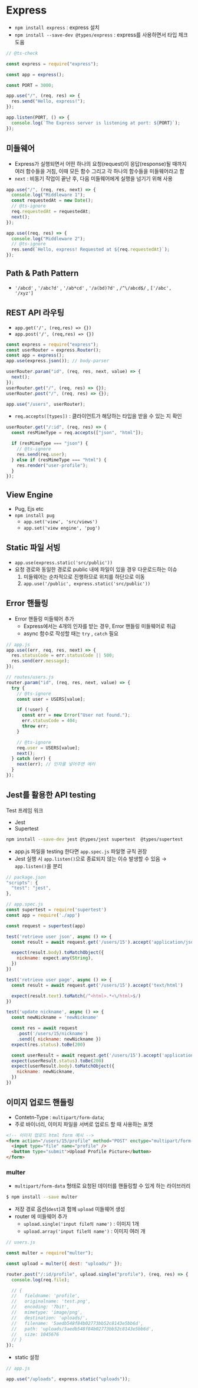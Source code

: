 # Express

- `npm install express` : express 설치
- `npm install --save-dev @types/express` : express를 사용하면서 타입 체크 도움

```javascript
// @ts-check

const express = require("express");

const app = express();

const PORT = 3000;

app.use("/", (req, res) => {
  res.send("Hello, express!");
});

app.listen(PORT, () => {
  console.log(`The Express server is listening at port: ${PORT}`);
});
```

## 미들웨어

- Express가 실행되면서 어떤 하나의 요청(request)이 응답(response)될 때까지 여러 함수들을 거침, 이때 모든 함수 그리고 각 하나의 함수들을 미들웨어라고 함
- `next` : 비동기 작업이 끝난 후, 다음 미들웨어에게 실행을 넘기기 위해 사용

```javascript
app.use("/", (req, res, next) => {
  console.log("Middleware 1");
  const requestedAt = new Date();
  // @ts-ignore
  req.requestedAt = requestedAt;
  next();
});

app.use((req, res) => {
  console.log("Middleware 2");
  // @ts-ignore
  res.send(`Hello, express! Requested at ${req.requestedAt}`);
});
```

## Path & Path Pattern

- `'/abcd'` , `'/abc?d'` , `'/ab*cd'` , `'/a(bd)?d'` , `/^\/abcd$/` , `['/abc', '/xyz']`

## REST API 라우팅

- `app.get('/', (req,res) => {})`
- `app.post('/', (req,res) => {})`

```javascript
const express = require("express");
const userRouter = express.Router();
const app = express();
app.use(express.json()); // body-parser

userRouter.param("id", (req, res, next, value) => {
  next();
});
userRouter.get("/", (req, res) => {});
userRouter.post("/", (req, res) => {});

app.use("/users", userRouter);
```

- `req.accepts([types])` : 클라이언트가 해당하는 타입을 받을 수 있는 지 확인

```javascript
userRouter.get("/:id", (req, res) => {
  const resMimeType = req.accepts(["json", "html"]);

  if (resMimeType === "json") {
    // @ts-ignore
    res.send(req.user);
  } else if (resMimeType === "html") {
    res.render("user-profile");
  }
});
```

## View Engine

- Pug, Ejs etc
- `npm install pug`
  - `app.set('view', 'src/views')`
  - `app.set('view engine', 'pug')`

## Static 파일 서빙

- `app.use(express.static('src/public'))`
- 요청 경로와 동일한 경로로 public 내에 파일이 있을 경우 다운로드하는 이슈
  1. 미들웨어는 순차적으로 진행하므로 위치를 하단으로 이동
  2. `app.use('/public', express.static('src/public'))`

## Error 핸들링

- Error 핸들링 미들웨어 추가
  - Express에서는 4개의 인자를 받는 경우, Error 핸들링 미들웨어로 취급
  - async 함수로 작성할 때는 `try` , `catch` 필요

```javascript
// app.js
app.use((err, req, res, next) => {
  res.statusCode = err.statusCode || 500;
  res.send(err.message);
});

// routes/users.js
router.param("id", (req, res, next, value) => {
  try {
    // @ts-ignore
    const user = USERS[value];

    if (!user) {
      const err = new Error("User not found.");
      err.statusCode = 404;
      throw err;
    }

    // @ts-ignore
    req.user = USERS[value];
    next();
  } catch (err) {
    next(err); // 인자를 넣어주면 에러
  }
});
```

## Jest를 활용한 API testing

Test 프레임 워크

- Jest
- Supertest

```bash
npm install --save-dev jest @types/jest supertest  @types/supertest
```

- app.js 파일을 testing 한다면 `app.spec.js` 파일명 규칙 권장
- Jest 실행 시 `app.listen()`으로 종료되지 않는 이슈 발생할 수 있음 → `app.listen()`을 분리

```jsx
// package.json
"scripts": {
  "test": "jest",
},

// app.spec.js
const supertest = require('supertest')
const app = require('./app')

const request = supertest(app)

test('retrieve user json', async () => {
  const result = await request.get('/users/15').accept('application/json')

  expect(result.body).toMatchObject({
    nickname: expect.any(String),
  })
})

test('retrieve user page', async () => {
  const result = await request.get('/users/15').accept('text/html')

  expect(result.text).toMatch(/^<html>.*<\/html>$/)
})

test('update nickname', async () => {
  const newNickname = 'newNickname'

  const res = await request
    .post('/users/15/nickname')
    .send({ nickname: newNickname })
  expect(res.status).toBe(200)

  const userResult = await request.get('/users/15').accept('application/json')
  expect(userResult.status).toBe(200)
  expect(userResult.body).toMatchObject({
    nickname: newNickname,
  })
})
```

## 이미지 업로드 핸들링

- Contetn-Type : `multipart/form-data`;
- 주로 바이너리, 이미지 파일을 서버로 업로드 할 때 사용하는 포멧

```html
<!-- 이미지 업로드 html form 예시 -->
<form action="/users/15/profile" method="POST" enctype="multipart/form-data">
  <input type="file" name="profile" />
  <button type="submit">Upload Profile Picture</button>
</form>
```

### multer

- `multipart/form-data` 형태로 요청된 데이터를 핸들링할 수 있게 하는 라이브러리

```bash
$ npm install --save multer
```

- 저장 경로 옵션(`dest`)과 함께 `upload` 미들웨어 생성
- router 에 미들웨어 추가
  - `upload.single('input file의 name')` : 이미지 1개
  - `upload.array('input file의 name')` : 이미지 여러 개

```javascript
// users.js

const multer = require("multer");

const upload = multer({ dest: "uploads/" });

router.post("/:id/profile", upload.single("profile"), (req, res) => {
  console.log(req.file);

  // {
  //   fieldname: 'profile',
  //   originalname: 'test.png',
  //   encoding: '7bit',
  //   mimetype: 'image/png',
  //   destination: 'uploads/',
  //   filename: '5aedb548f84b02773bb52c8143e5bb6d',
  //   path: 'uploads/5aedb548f84b02773bb52c8143e5bb6d',
  //   size: 1045676
  // }
});
```

- static 설정

```javascript
// app.js

app.use("/uploads", express.static("uploads"));
```
